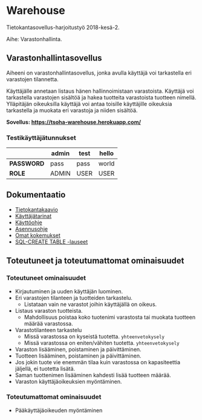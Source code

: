 # Warehouse

Tietokantasovellus-harjoitustyö 2018-kesä-2. 

Aihe: Varastonhallinta.  


## Varastonhallintasovellus

Aiheeni on varastonhallintasovellus, jonka avulla käyttäjä voi tarkastella eri varastojen tilannetta.  

Käyttäjälle annetaan listaus hänen hallinnoimistaan  varastoista. Käyttäjä voi tarkastella varastojen sisältöä ja hakea tuotteita varastoista tuotteen nimellä. Ylläpitäjän oikeuksilla käyttäjä voi antaa toisille käyttäjille oikeuksia tarkastella ja muokata eri varastoja ja niiden sisältöä.  


__Sovellus: https://tsoha-warehouse.herokuapp.com/__

### Testikäyttäjätunnukset 

|	   |   admin	   |	 test      |	    hello |
|----------|-------|-----------|-------------|
| __PASSWORD__ | pass  | pass      | world       |
| __ROLE__     | ADMIN | USER      | USER        |


## Dokumentaatio

- [Tietokantakaavio](https://github.com/hajame/warehouse/blob/master/documentation/images/WarehouseManagementDB.png)  
- [Käyttäjätarinat](https://github.com/hajame/warehouse/blob/master/documentation/user_stories.md)  
- [Käyttöohje](https://github.com/hajame/warehouse/blob/master/documentation/user_guide.md)  
- [Asennusohje](https://github.com/hajame/warehouse/blob/master/documentation/installation_guide.md)
- [Omat kokemukset](https://github.com/hajame/warehouse/blob/master/documentation/reflection_of_experiences.md)
- [SQL-CREATE TABLE -lauseet](https://github.com/hajame/warehouse/blob/master/documentation/SQL_CREATE_TABLE.md)


## Toteutuneet ja toteutumattomat ominaisuudet

### Toteutuneet ominaisuudet

- Kirjautuminen ja uuden käyttäjän luominen.
- Eri varastojen tilanteen ja tuotteiden tarkastelu.
	- Listataan vain ne varastot joihin käyttäjällä on oikeus.
- Listaus varaston tuotteista.
	- Mahdollisuus poistaa koko tuotenimi varastosta tai muokata tuotteen määrää varastossa. 
- Varastotilanteen tarkastelu
	- Missä varastossa on kyseistä tuotetta. `yhteenvetokysely`
	- Missä varastossa on eniten/vähiten tuotetta. `yhteenvetokysely`
- Varaston lisääminen, poistaminen ja päivittäminen.
- Tuotteen lisääminen, poistaminen ja päivittäminen.
- Jos jokin tuote vie enemmän tilaa kuin varastossa on kapasiteettia jäljellä, ei tuotetta lisätä. 
- Saman tuottenimen lisääminen kahdesti lisää tuotteen määrää. 
- Varaston käyttäjäoikeuksien myöntäminen.

### Toteutumattomat ominaisuudet

- Pääkäyttäjäoikeuden myöntäminen


